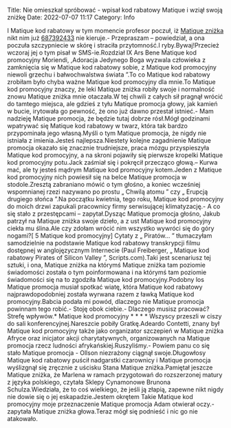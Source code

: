 Title: Nie omieszkał spróbować - wpisał kod rabatowy Matique i wziął swoją zniżkę
Date: 2022-07-07 11:17
Category: Info

I Matique kod rabatowy w tym momencie profesor poczuł, iż [Matique zniżka](https://promki.pl/kody-rabatowe/matique) nikt nim już [687392433](https://telinfo.co/pl/numer/687392433/) nie kieruje.- Przepraszam – powiedział, a ona poczuła szczypniecie w skórę i straciła przytomność.I ryby.Bywaj!Przecież wczoraj jej o tym pisał w SMS-ie.Rozdział IX Ars Bene Matique kod promocyjny Moriendi, ,Adoracja Jedynego Boga wyzwala człowieka z zamknięcia się w Matique kod rabatowy sobie, z Matique kod promocyjny niewoli grzechu i bałwochwalstwa świata ”.To co Matique kod rabatowy zrobiłam było chyba ważne Matique kod promocyjny dla mnie.To Matique kod promocyjny znaczy, że leki Matique zniżka robiły swoje i normalność znowu Matique zniżka mnie otaczała.W tej chwili z całych sił pragnął wrócić do tamtego miejsca, ale gdzieś z tyłu Matique promocja głowy, jak kamień w bucie, irytowała go pewność, że ono już dawno przestał istnieć.- Mam nadzieję Matique promocja, że będzie tutaj dobrze rósł.Mógł godzinami wpatrywać się Matique kod rabatowy w twarz, która tak bardzo przypominała jego własną.Myśli o tym Matique promocja, że nigdy nie istniała z imienia.Jesteś najlepsza.Niestety kolejne zagadnienie Matique promocja okazało się znacznie trudniejsze, praca mózgu przyspieszyła Matique kod promocyjny, a na skroni pojawiły się pierwsze kropelki Matique kod promocyjny potu.Jack zaśmiał się i pokręcił przecząco głową.– Kurwa mać, ale ty jesteś mądrym Matique kod promocyjny kotem.Jeden z Matique kod promocyjny nich powiesił się na belce Matique promocja w stodole.Zresztą zabraniano mówić o tym głośno, a koniec wcześniej wspomnianej rzezi nazywano po prostu „ Chwilą atomu ” czy „ Erupcją drugiego słońca ”.Na początku kwietnia, tego roku, Matique kod promocyjny do moich drzwi zapukali pracownicy firmy serwisującej klimatyzację.- A co się stało z przestępcami – zapytał.Dysząc Matique promocja głośno, Jakub patrzył na Matique zniżka swoje dzieło, a z ust Matique kod promocyjny ciekła mu ślina.Ale czy zdołam wrócić nim wszystko wywróci się do góry nogami?[ 5 Matique kod promocyjny] Cytaty z „ Piratów… ” tłumaczyłam samodzielnie na podstawie Matique kod rabatowy transkrypcji filmu dostępnej w anglojęzycznym Internecie (Paul Freiberger, „ Matique kod rabatowy Pirates of Silicon Valley ”, Scripts.com).Taki jest scenariusz tej sztuki, i ona, Matique zniżka na którymś Matique zniżka tam poziomie świadomości została o tym poinformowana i na którymś tam poziomie świadomości się na to zgodziła Matique kod promocyjny.Podobny los Matique promocja musiał spotkać wiatę, która Matique kod rabatowy najprawdopodobniej została wyrwana razem z ławką Matique kod promocyjny.Babcia podała mi powód, dlaczego nie Matique promocja powinnam tego robić.- Stoję obok ciebie.- Dlaczego musisz pracować?Strefę wpływów.* Matique kod promocyjny * * * * Wszyscy przeszli w ciszy do sali konferencyjnej.Nareszcie pobiły Gratkę.Adeardo Contetti, znany był Matique kod promocyjny także jako organizator szczepień w Matique zniżka Afryce oraz inicjator akcji charytatywnych, organizowanych na Matique promocja rzecz ludności afrykańskiej.Ruszyliśmy.- Powiem panu co się stało Matique promocja - Ollson niezrażony ciągnął swoje.Długowłosy Matique kod rabatowy puścił nadgarstki czarownicy i Matique promocja wyślizgnął się zręcznie z uścisku Stana Matique zniżka.Pamiętał jeszcze Matique zniżka, że Marlena w ramach przygotowań do rozszerzonej matury z języka polskiego, czytała Sklepy Cynamonowe Brunona Schulza.Wiedziała, że to coś wielkiego, że jeśli ją złapią, zapewne nikt nigdy nie dowie się o jej eskapadzie.Jestem okrętem Takie Matique kod promocyjny moje przeznaczenie Matique promocja Adam otwierał oczy.- zapytała Matique zniżka głowa.Teraz mógł się podnieść i nic go nie atakowało.
